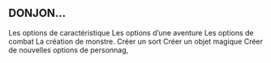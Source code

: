 ## DONJON...

Les options de caractéristique
Les options d’une aventure
Les options de combat
La création de monstre.
Créer un sort
Créer un objet magique
Créer de nouvelles options de personnag,
